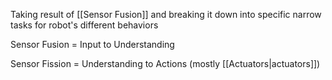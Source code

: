 Taking result of [[Sensor Fusion]] and breaking it down into specific narrow tasks for robot's different behaviors

Sensor Fusion = Input to Understanding

Sensor Fission = Understanding to Actions (mostly [[Actuators|actuators]])

